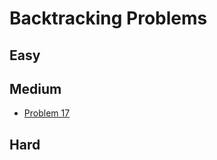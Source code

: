 # Backtracking Problems

## Easy

## Medium
- [Problem 17](../problems/17_letter_combinations_of_a_phone_number/README.md)

## Hard

